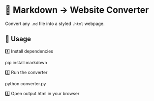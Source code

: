 # 📄 Markdown → Website Converter

Convert any `.md` file into a styled `.html` webpage.

## 🚀 Usage

1️⃣ Install dependencies

pip install markdown

2️⃣ Run the converter

python converter.py

3️⃣ Open output.html in your browser
